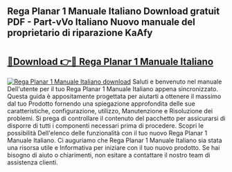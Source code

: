 ## Rega Planar 1 Manuale Italiano Download gratuit PDF - Part-vVo Italiano Nuovo manuale del proprietario di riparazione KaAfy

# <h2><a href="http://dff1978.blite.top/?on=Rega+Planar+1+Manuale+Italiano">🔗Download 👉🔴 Rega Planar 1 Manuale Italiano</a></h2>

[![Rega Planar 1 Manuale Italiano download](https://i.imgur.com/lujVjoI.png)](http://dff1978.blite.top/?on=Rega+Planar+1+Manuale+Italiano)
Saluti e benvenuto nel manuale Dell'utente per il tuo Rega Planar 1 Manuale Italiano appena sincronizzato. Questa guida è appositamente progettata per aiutarti a ottenere il massimo dal tuo Prodotto fornendo una spiegazione approfondita delle sue caratteristiche, configurazione, utilizzo, Manutenzione e Risoluzione dei problemi. Si prega di controllare il contenuto del pacchetto per assicurarsi di disporre di tutti i componenti necessari prima di procedere. Scopri le possibilità Dell'elenco delle funzionalità con il tuo nuovo Rega Planar 1 Manuale Italiano. Ci auguriamo che Rega Planar 1 Manuale Italiano sia stata una risorsa utile e Informativa per iniziare con il tuo nuovo prodotto. Se hai bisogno di aiuto o chiarimenti, non esitare a contattare il nostro team di assistenza clienti.
